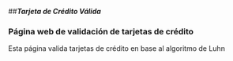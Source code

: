 ##***Tarjeta de Crédito Válida***
### **Página web de validación de tarjetas de crédito**

Esta página valida tarjetas de crédito en base al algoritmo de Luhn
